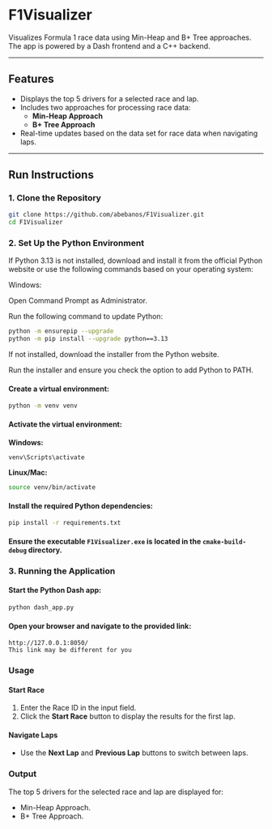# **F1Visualizer**

Visualizes Formula 1 race data using Min-Heap and B+ Tree approaches. The app is powered by a Dash frontend and a C++ backend.

---

## **Features**
- Displays the top 5 drivers for a selected race and lap.
- Includes two approaches for processing race data:
  - **Min-Heap Approach**
  - **B+ Tree Approach**
- Real-time updates based on the data set for race data when navigating laps.

---

## **Run Instructions**

### 1. **Clone the Repository**
```bash
git clone https://github.com/abebanos/F1Visualizer.git
cd F1Visualizer
```

### 2. **Set Up the Python Environment**

If Python 3.13 is not installed, download and install it from the official Python website or use the following commands based on your operating system:

Windows:

Open Command Prompt as Administrator.

Run the following command to update Python:

```bash
python -m ensurepip --upgrade
python -m pip install --upgrade python==3.13
```

If not installed, download the installer from the Python website.

Run the installer and ensure you check the option to add Python to PATH.

#### Create a virtual environment:
```bash
python -m venv venv
```

#### Activate the virtual environment:

**Windows:**
```bash
venv\Scripts\activate
```

**Linux/Mac:**
```bash
source venv/bin/activate
```

#### Install the required Python dependencies:
```bash
pip install -r requirements.txt
```

#### Ensure the executable `F1Visualizer.exe` is located in the `cmake-build-debug` directory.


### 3. **Running the Application**

#### Start the Python Dash app:
```bash
python dash_app.py
```

#### Open your browser and navigate to the provided link:
```
http://127.0.0.1:8050/
This link may be different for you
```

### **Usage**

#### Start Race
1. Enter the Race ID in the input field.
2. Click the **Start Race** button to display the results for the first lap.

#### Navigate Laps
- Use the **Next Lap** and **Previous Lap** buttons to switch between laps.

### **Output**
The top 5 drivers for the selected race and lap are displayed for:
- Min-Heap Approach.
- B+ Tree Approach.

